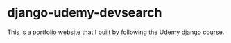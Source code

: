 # django-udemy-devsearch

This is a portfolio website that I built by following the Udemy django course.
